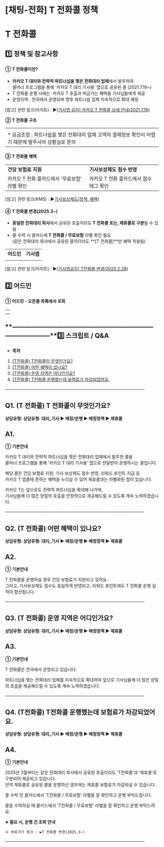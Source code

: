 # [채팅-전화] T 전화콜 정책

**T 전화콜**
=========

**1️⃣** **정책 및 참고사항**
---------------------

#### **① T 전화콜이란?**

* **카카오 T 대리와 전략적 파트너십을 맺은 전화대리 업체**에서 발주하여  
  콜마너 프로그램을 통해 ‘카카오 T 대리 기사용’ 앱으로 공유된 콜 (2021.7.19~)
* T 전화콜 운행 시에는  카카오 T 호출과 버금가는 혜택을 기사님들에게 제공
* 운영지역 : 전국에서 운영되며 향후 파트너쉽 업체 지속적으로 확대 예정

[참고] 관련 링크(아지트) : ▶[[기사앱 공지] 카카오 T 전화콜 상세 안내(2021.7.19)](https://ext.agit.in/g/300016075/wall/342994772)

**② T 전화콜 구조**

|  |
| --- |
|  |
| * 요금조정 : 파트너쉽을 맺은 전화대리 업체 고객의 결제정보 확인이 어렵기 때문에 발주사의 상황실로 문의 |

#### **③ T 전화콜 혜택**

|  |  |
| --- | --- |
| **건당 보험료 지원** | **기사보상제도 점수 반영** |
| 카카오 T 전화 콜카드에서 '무료보험' 라벨 확인 | 카카오 T 전화 콜카드에서 점수 태그 확인 |

[참고] 관련 링크(KMS) : ▶[기사보상제도(정책, 혜택)](https://kakaomobilitysupport.zendesk.com/hc/ko/articles/30945227864857)

#### **④ T 전화콜 변경(2025.3~)**

* **동일한 전화대리 회사**에서 공유된 호출이라도 **T 전화콜 또는, 제휴콜로 구분**될 수 있음
* 콜 수락 시 콜카드에 **T 전화콜 / 무료보험** 라벨 확인 필요  
  (같은 전화대리 회사에서 공유된 콜이더라도 **[T 전화콜]**만 혜택 적용됨)

|  |  |
| --- | --- |
| **어드민** | **기사앱** |
|  |  |

[참고] 관련 링크(아지트) : ▶[[기사앱공지] T전화콜 변경(2025.2.28)](https://ext.agit.in/g/300016075/wall/423972545)

**2️⃣ 어드민**
-----------

#### **①** **어드민 - 오픈콜 목록에서 조회**

|  |
| --- |
|  |
|  |

**―****―****―****―****―****―****―****―****―****―****―****―****―****―****―****―****―****―****―****―****―****―****―****―****―****―****―****―****―****3️⃣ 스크립트 / Q&A**
-------------------------------------------------------------------------------------------------------------------------------------------------------------------

* **목차**

1. [(T전화콜) T전화콜이 무엇인가요?](#h_01HT1YMEM8GQXPBN6KB7Y0HQM1)
2. [(T전화콜) 어떤 혜택이 있나요?](#01HT1YRGEB0ZW5DYMMMCANDY34)
3. [(T전화콜) 운영 지역은 어디인가요?](#01JQZRFWY0QNE4HAW5ZPMEXC9B)
4. [(T전화콜) T전화콜 운행했는데 보험료가 차감되었어요.](#01JR70CEKJ5K5K91CFAPSMBX26)

**──────────────────────────────────────────────**

**Q1. (T 전화콜) T 전화콜이 무엇인가요?**
-----------------------------

****상담유형: 상담유형: 대리\_기사 ▶ 배정/운행 ▶ 배정정책 ▶ 제휴콜****

**A1.**
-------

**① 기본안내**

카카오 T 대리와 전략적 파트너십을 맺은 전화대리 업체에서 발주한 콜을  
콜마너 프로그램을 통해 ‘카카오 T 대리 기사용’ 앱으로 전달받아 운행하시는 콜입니다.

해당 콜은 건당 보험료 지원, 기사 보상제도 점수 반영, 리워드 포인트 지급 등  
카카오 T 앱콜에 준하는 혜택을 누리실 수 있어 제휴콜과는 차별화된 점이 있습니다.

카카오 T는 앞으로도 전략적 파트너십을 확대해 나가며,  
기사님들께 더 많은 양질의 호출을 안정적으로 제공해드릴 수 있도록 계속 노력하겠습니다.

──────────────────────────────────────────────

**Q2. (T 전화콜) 어떤 혜택이 있나요?**
---------------------------

****상담유형: 상담유형: 대리\_기사 ▶ 배정/운행 ▶ 배정정책 ▶ 제휴콜****

**A2.**
-------

**① 기본안내**

T 전화콜을 운행하실 경우 건당 보험료가 지원되고 있어요.  
그리고, 기사보상제도 점수도 동일하게 반영되고, 리워드 포인트에도 T 전화콜 운행 실적이 합산됩니다.

**──────────────────────────────────────────────**

**Q3. (T 전화콜) 운영 지역은 어디인가요?**
-----------------------------

****상담유형: 상담유형: 대리\_기사 ▶ 배정/운행 ▶ 배정정책 ▶ 제휴콜****

**A3.**
-------

**① 기본안내**

T 전화콜은 전국에서 운영되고 있습니다.

파트너십을 맺는 전화대리 업체를 지속적으로 확대하여 앞으로 기사님들께 더 많은 양질의 호출을 제공해드릴 수 있도록 계속 노력하겠습니다.

──────────────────────────────────────────────

**Q4. (T전화콜) T전화콜 운행했는데 보험료가 차감되었어요.**
--------------------------------------

****상담유형: 상담유형: 대리\_기사 ▶ 배정/운행 ▶ 배정정책 ▶ 제휴콜****

**A4.**
-------

**① 기본안내**

2025년 3월부터는 같은 전화대리 회사에서 공유된 호출이라도 ‘T전화콜’과 ‘제휴콜’로 구분되어 제공되고 있습니다.  
만약 제휴콜로 공유된 콜을 운행하신 경우에는 제휴콜 보험료가 차감되실 수 있습니다.

콜 수락 전 콜카드에서 ‘T전화콜 / 무료보험’ 라벨을 잘 확인하고 운행 부탁드립니다.

콜을 수락하실 때 콜카드에서 'T전화콜 / 무료보험' 라벨을 잘 확인하고 운행 부탁드려요.

****※ 필요 시, 운행 건 조회 안내****

```
※ 바로가기 링크 : ▶T 전화콜 변경(2025.3~)
```

──────────────────────────────────────────────